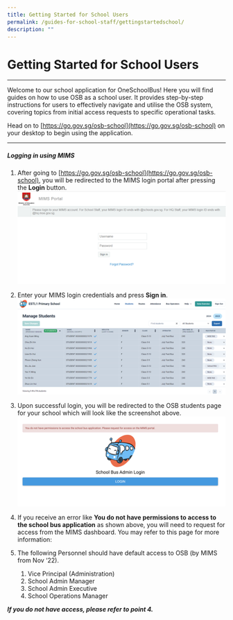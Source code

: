 ```yaml
---
title: Getting Started for School Users
permalink: /guides-for-school-staff/gettingstartedschool/
description: ""
---
```

# Getting Started for School Users
----------
Welcome to our school application for OneSchoolBus! Here you will find guides on how to use OSB as a school user. It provides step-by-step instructions for users to effectively navigate and utilise the OSB system, covering topics from initial access requests to specific operational tasks. 

Head on to [https://go.gov.sg/osb-school](https://go.gov.sg/osb-school) on your desktop to begin using the application.

----------
##### Logging in using MIMS

1.  After going to [https://go.gov.sg/osb-school](https://go.gov.sg/osb-school), you will be redirected to the MIMS login portal after pressing the **Login** button.
![](/images/mimsloginpage.png)

2.  Enter your MIMS login credentials and press **Sign in**.
![](/images/School/Getting%20started%20school%20users/screenshot%202023-10-03%20094621.png)
    
3.  Upon successful login, you will be redirected to the OSB students page for your school which will look like the screenshot above.
![](/images/osbschoolloginissue.png)
    
4.  If you receive an error like **You do not have permissions to access to the school bus application** as shown above, you will need to request for access from the MIMS dashboard. You may refer to this page for more information: 
    
5.  The following Personnel should have default access to OSB (by MIMS from Nov ‘22).
    
    1.  Vice Principal (Administration)
    2.  School Admin Manager
    3.  School Admin Executive
    4.  School Operations Manager

_************************If you do not have access, please refer to point 4.************************_